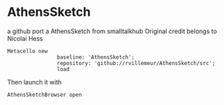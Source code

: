 # AthensSketch
a github port a AthensSketch from smalltalkhub
Original credit belongs to Nicolai Hess

```smalltal
Metacello new
				baseline: 'AthensSketch';
				repository: 'github://rvillemeur/AthensSketch/src';
				load
```

Then launch it with
```smalltalk
AthensSketchBrowser open
```
